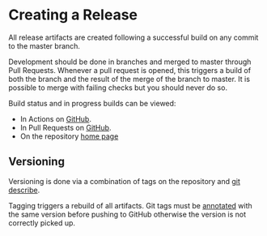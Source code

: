# Creating a Release

All release artifacts are created following a successful build on any commit to the
master branch.

Development should be done in branches and merged to master through Pull Requests.
Whenever a pull request is opened, this triggers a build of both the branch and the
result of the merge of the branch to master. It is possible to merge with failing
checks but you should never do so.

Build status and in progress builds can be viewed:

* In Actions on [GitHub](https://github.com/NERC-CEH/datalab/actions).
* In Pull Requests on [GitHub](https://github.com/NERC-CEH/datalab/pulls).
* On the repository [home page](https://github.com/NERC-CEH/datalab)

## Versioning

Versioning is done via a combination of tags on the repository and [git describe](https://git-scm.com/docs/git-describe).

Tagging triggers a rebuild of all artifacts. Git tags must be [annotated](https://git-scm.com/book/en/v2/Git-Basics-Tagging)
with the same version before pushing to GitHub otherwise the version is not correctly
picked up.
